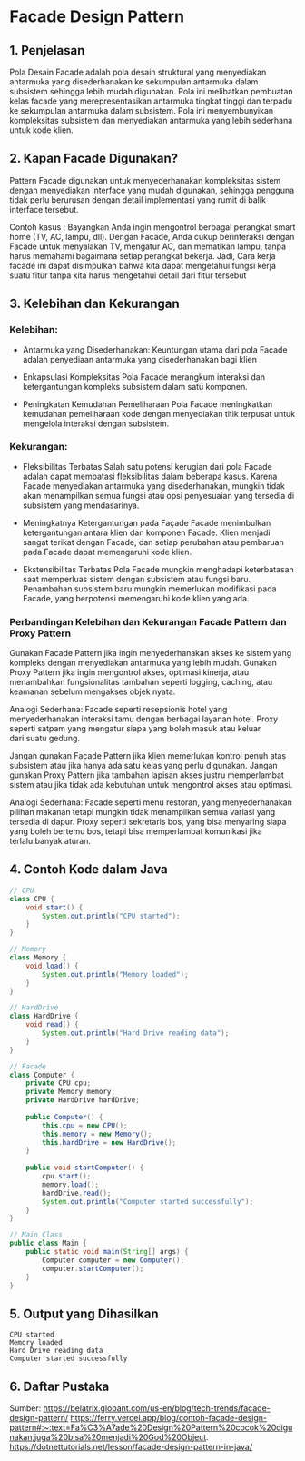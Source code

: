 # Facade Design Pattern

## 1. Penjelasan
Pola Desain Facade adalah pola desain struktural yang menyediakan antarmuka yang disederhanakan ke sekumpulan antarmuka dalam subsistem sehingga lebih mudah digunakan. Pola ini melibatkan pembuatan kelas facade yang merepresentasikan antarmuka tingkat tinggi dan terpadu ke sekumpulan antarmuka dalam subsistem. Pola ini menyembunyikan kompleksitas subsistem dan menyediakan antarmuka yang lebih sederhana untuk kode klien.

## 2. Kapan Facade Digunakan?
Pattern Facade digunakan untuk menyederhanakan kompleksitas sistem dengan menyediakan interface yang mudah digunakan, sehingga pengguna tidak perlu berurusan dengan detail implementasi yang rumit di balik interface tersebut. 

Contoh kasus :
Bayangkan Anda ingin mengontrol berbagai perangkat smart home (TV, AC, lampu, dll). Dengan Facade, Anda cukup berinteraksi dengan Facade untuk menyalakan TV, mengatur AC, dan mematikan lampu, tanpa harus memahami bagaimana setiap perangkat bekerja. 
Jadi, Cara kerja facade ini dapat disimpulkan bahwa kita dapat mengetahui fungsi kerja suatu fitur tanpa kita harus mengetahui detail dari fitur tersebut

## 3. Kelebihan dan Kekurangan

### Kelebihan:
- Antarmuka yang Disederhanakan:
Keuntungan utama dari pola Facade adalah penyediaan antarmuka yang disederhanakan bagi klien

- Enkapsulasi Kompleksitas
Pola Facade merangkum interaksi dan ketergantungan kompleks subsistem dalam satu komponen.

- Peningkatan Kemudahan Pemeliharaan
Pola Facade meningkatkan kemudahan pemeliharaan kode dengan menyediakan titik terpusat untuk mengelola interaksi dengan subsistem.

### Kekurangan:
- Fleksibilitas Terbatas
Salah satu potensi kerugian dari pola Facade adalah dapat membatasi fleksibilitas dalam beberapa kasus. Karena Facade menyediakan antarmuka yang disederhanakan, mungkin tidak akan menampilkan semua fungsi atau opsi penyesuaian yang tersedia di subsistem yang mendasarinya.

- Meningkatnya Ketergantungan pada Façade
Facade menimbulkan ketergantungan antara klien dan komponen Facade. Klien menjadi sangat terikat dengan Facade, dan setiap perubahan atau pembaruan pada Facade dapat memengaruhi kode klien.

- Ekstensibilitas Terbatas
Pola Facade mungkin menghadapi keterbatasan saat memperluas sistem dengan subsistem atau fungsi baru. Penambahan subsistem baru mungkin memerlukan modifikasi pada Facade, yang berpotensi memengaruhi kode klien yang ada.

### Perbandingan Kelebihan dan Kekurangan Facade Pattern dan Proxy Pattern
Gunakan Facade Pattern jika ingin menyederhanakan akses ke sistem yang kompleks dengan menyediakan antarmuka yang lebih mudah.
Gunakan Proxy Pattern jika ingin mengontrol akses, optimasi kinerja, atau menambahkan fungsionalitas tambahan seperti logging, caching, atau keamanan sebelum mengakses objek nyata.

Analogi Sederhana:
Facade seperti resepsionis hotel yang menyederhanakan interaksi tamu dengan berbagai layanan hotel.
Proxy seperti satpam yang mengatur siapa yang boleh masuk atau keluar dari suatu gedung.

Jangan gunakan Facade Pattern jika klien memerlukan kontrol penuh atas subsistem atau jika hanya ada satu kelas yang perlu digunakan.
Jangan gunakan Proxy Pattern jika tambahan lapisan akses justru memperlambat sistem atau jika tidak ada kebutuhan untuk mengontrol akses atau optimasi.

Analogi Sederhana:
Facade seperti menu restoran, yang menyederhanakan pilihan makanan tetapi mungkin tidak menampilkan semua variasi yang tersedia di dapur.
Proxy seperti sekretaris bos, yang bisa menyaring siapa yang boleh bertemu bos, tetapi bisa memperlambat komunikasi jika terlalu banyak aturan.

## 4. Contoh Kode dalam Java
```java
// CPU
class CPU {
    void start() {
        System.out.println("CPU started");
    }
}

// Memory
class Memory {
    void load() {
        System.out.println("Memory loaded");
    }
}

// HardDrive
class HardDrive {
    void read() {
        System.out.println("Hard Drive reading data");
    }
}

// Facade
class Computer {
    private CPU cpu;
    private Memory memory;
    private HardDrive hardDrive;
    
    public Computer() {
        this.cpu = new CPU();
        this.memory = new Memory();
        this.hardDrive = new HardDrive();
    }
    
    public void startComputer() {
        cpu.start();
        memory.load();
        hardDrive.read();
        System.out.println("Computer started successfully");
    }
}

// Main Class
public class Main {
    public static void main(String[] args) {
        Computer computer = new Computer();
        computer.startComputer();
    }
}
```

## 5. Output yang Dihasilkan
```
CPU started
Memory loaded
Hard Drive reading data
Computer started successfully
```

## 6. Daftar Pustaka
Sumber: 
https://belatrix.globant.com/us-en/blog/tech-trends/facade-design-pattern/
https://ferry.vercel.app/blog/contoh-facade-design-pattern#:~:text=Fa%C3%A7ade%20Design%20Pattern%20cocok%20digunakan,juga%20bisa%20menjadi%20God%20Object.
https://dotnettutorials.net/lesson/facade-design-pattern-in-java/
